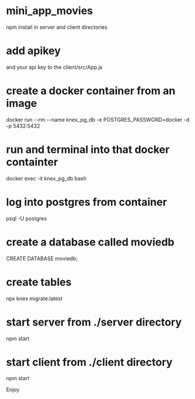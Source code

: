 # mini_app_movies
npm install in server and client directories

# add apikey
and your api key to the client/src/App.js

# create a docker container from an image
docker run --rm --name knex_pg_db -e POSTGRES_PASSWORD=docker -d -p 5432:5432

# run and terminal into that docker containter
docker exec -it knex_pg_db bash

# log into postgres from container
psql -U postgres

# create a database called moviedb
CREATE DATABASE moviedb;

# create tables
npx knex migrate:latest

# start server from ./server directory
npm start

# start client from ./client directory
npm start

Enjoy
